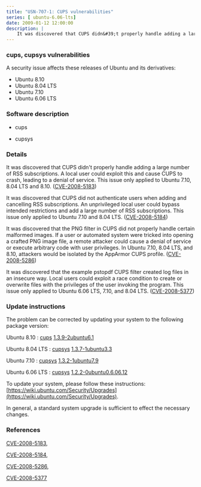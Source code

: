 ```yaml
---
title: "USN-707-1: CUPS vulnerabilities"
series: [ ubuntu-6.06-lts]
date: 2009-01-12 12:00:00
description: |
    It was discovered that CUPS didn&#39;t properly handle adding a large number of RSS subscriptions. A local user could exploit this and cause CUPS to crash, leading to a denial of service. This issue only applied to Ubuntu 7.10, 8.04 LTS and 8.10. ([CVE-2008-5183](http://people.ubuntu.com/~ubuntu-security/cve/CVE-2008-5183))
--- 
```

 
### cups, cupsys vulnerabilities

A security issue affects these releases of Ubuntu and its derivatives:

* Ubuntu 8.10
* Ubuntu 8.04 LTS
* Ubuntu 7.10
* Ubuntu 6.06 LTS

### Software description

* cups 

* cupsys 

### Details

It was discovered that CUPS didn&#39;t properly handle adding a large number of RSS subscriptions. A local user could exploit this and cause CUPS to crash, leading to a denial of service. This issue only applied to Ubuntu 7.10, 8.04 LTS and 8.10. ([CVE-2008-5183](http://people.ubuntu.com/~ubuntu-security/cve/CVE-2008-5183))

It was discovered that CUPS did not authenticate users when adding and cancelling RSS subscriptions. An unprivileged local user could bypass intended restrictions and add a large number of RSS subscriptions. This issue only applied to Ubuntu 7.10 and 8.04 LTS. ([CVE-2008-5184](http://people.ubuntu.com/~ubuntu-security/cve/CVE-2008-5184))

It was discovered that the PNG filter in CUPS did not properly handle certain malformed images. If a user or automated system were tricked into opening a crafted PNG image file, a remote attacker could cause a denial of service or execute arbitrary code with user privileges. In Ubuntu 7.10, 8.04 LTS, and 8.10, attackers would be isolated by the AppArmor CUPS profile. ([CVE-2008-5286](http://people.ubuntu.com/~ubuntu-security/cve/CVE-2008-5286))

It was discovered that the example pstopdf CUPS filter created log files in an insecure way. Local users could exploit a race condition to create or overwrite files with the privileges of the user invoking the program. This issue only applied to Ubuntu 6.06 LTS, 7.10, and 8.04 LTS. ([CVE-2008-5377](http://people.ubuntu.com/~ubuntu-security/cve/CVE-2008-5377)) 

### Update instructions

The problem can be corrected by updating your system to the following package version:

Ubuntu 8.10
 : [cups](https://launchpad.net/ubuntu/+source/cups) <span> [1.3.9-2ubuntu6.1](https://launchpad.net/ubuntu/+source/cups/1.3.9-2ubuntu6.1) </span> 

Ubuntu 8.04 LTS
 : [cupsys](https://launchpad.net/ubuntu/+source/cupsys) <span> [1.3.7-1ubuntu3.3](https://launchpad.net/ubuntu/+source/cupsys/1.3.7-1ubuntu3.3) </span> 

Ubuntu 7.10
 : [cupsys](https://launchpad.net/ubuntu/+source/cupsys) <span> [1.3.2-1ubuntu7.9](https://launchpad.net/ubuntu/+source/cupsys/1.3.2-1ubuntu7.9) </span> 

Ubuntu 6.06 LTS
 : [cupsys](https://launchpad.net/ubuntu/+source/cupsys) <span> [1.2.2-0ubuntu0.6.06.12](https://launchpad.net/ubuntu/+source/cupsys/1.2.2-0ubuntu0.6.06.12) </span> 

To update your system, please follow these instructions: [https://wiki.ubuntu.com/Security/Upgrades](https://wiki.ubuntu.com/Security/Upgrades).

In general, a standard system upgrade is sufficient to effect the necessary changes. 

### References

 [CVE-2008-5183](http://people.ubuntu.com/~ubuntu-security/cve/CVE-2008-5183), 

 [CVE-2008-5184](http://people.ubuntu.com/~ubuntu-security/cve/CVE-2008-5184), 

 [CVE-2008-5286](http://people.ubuntu.com/~ubuntu-security/cve/CVE-2008-5286), 

 [CVE-2008-5377](http://people.ubuntu.com/~ubuntu-security/cve/CVE-2008-5377)
 
